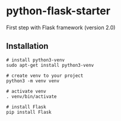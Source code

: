 # python-flask-starter
First step with Flask framework (version 2.0)

## Installation

```shell
# install python3-venv
sudo apt-get install python3-venv

# create venv to your project
python3 -m venv venv

# activate venv
. venv/bin/activate

# install Flask
pip install Flask
```